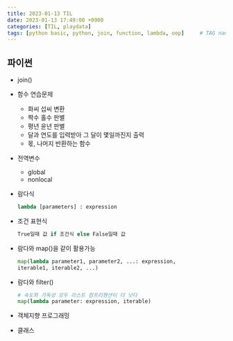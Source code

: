 ```yaml
---
title: 2023-01-13 TIL
date: 2023-01-13 17:49:00 +0900
categories: [TIL, playdata]
tags: [python basic, python, join, function, lambda, oop]     # TAG names should always be lowercase
---
```

## 파이썬

- join()
- 함수 연습문제
    - 화씨 섭씨 변환
    - 짝수 홀수 판별
    - 평년 윤년 판별
    - 달과 연도를 입력받아 그 달이 몇일까진지 출력
    - 몫, 나머지 반환하는 함수
- 전역변수
    - global
    - nonlocal
- 람다식
    
    ```python
    lambda [parameters] : expression
    ```
    
- 조건 표현식
    
    ```python
    True일때 값 if 조건식 else False일때 값
    ```
    
- 람다와 map()을 같이 활용가능
    
    ```python
    map(lambda parameter1, parameter2, ...: expression,
    iterable1, iterable2, ...)
    ```
    
- 람다와 filter()
    
    ```python
    # 속도와 가독성 모두 리스트 컴프리헨션이 더 낫다
    map(lambda parameter: expression, iterable)
    ```
    
- 객체지향 프로그래밍
- 클래스